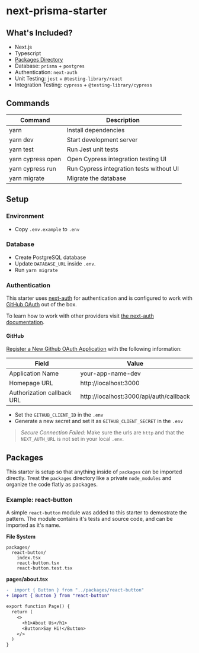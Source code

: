 # next-prisma-starter

## What's Included?

- Next.js
- Typescript
- [Packages Directory](#packages)
- Database: `prisma` + `postgres`
- Authentication: `next-auth`
- Unit Testing: `jest` + `@testing-library/react`
- Integration Testing: `cypress` + `@testing-library/cypress`

## Commands

| Command           | Description                              |
| ----------------- | ---------------------------------------- |
| yarn              | Install dependencies                     |
| yarn dev          | Start development server                 |
| yarn test         | Run Jest unit tests                      |
| yarn cypress open | Open Cypress integration testing UI      |
| yarn cypress run  | Run Cypress integration tests without UI |
| yarn migrate      | Migrate the database                     |

## Setup

### Environment

- Copy `.env.example` to `.env`

### Database

- Create PostgreSQL database
- Update `DATABASE_URL` inside `.env`.
- Run `yarn migrate`

### Authentication

This starter uses [next-auth](https://next-auth.js.org) for authentication and is configured to work with [GitHub OAuth](#github) out of the box.

To learn how to work with other providers visit [the next-auth documentation](https://next-auth.js.org/configuration/providers).

#### GitHub

[Register a New Github OAuth Application](https://github.com/settings/applications/new) with the following information:

| Field                      | Value                                   |
| -------------------------- | --------------------------------------- |
| Application Name           | your-app-name-dev                       |
| Homepage URL               | http://localhost:3000                   |
| Authorization callback URL | http://localhost:3000/api/auth/callback |

- Set the `GITHUB_CLIENT_ID` in the `.env`
- Generate a new secret and set it as `GITHUB_CLIENT_SECRET` in the `.env`

> _Secure Connection Failed:_ Make sure the urls are `http` and that the `NEXT_AUTH_URL` is not set in your local `.env`.

## Packages

This starter is setup so that anything inside of `packages` can be imported directly. Treat the `packages` directory like a private `node_modules` and organize the code flatly as packages.

### Example: react-button

A simple `react-button` module was added to this starter to demostrate the pattern. The module contains it's tests and source code, and can be imported as it's name.

**File System**

```
packages/
  react-button/
    index.tsx
    react-button.tsx
    react-button.test.tsx
```

**pages/about.tsx**

```diff
-  import { Button } from "../packages/react-button"
+ import { Button } from "react-button"

export function Page() {
  return (
    <>
      <h1>About Us</h1>
      <Button>Say Hi!</Button>
    </>
  )
}
```
